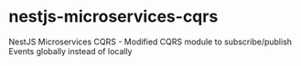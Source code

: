 # nestjs-microservices-cqrs
NestJS Microservices CQRS - Modified CQRS module to subscribe/publish Events globally instead of locally
